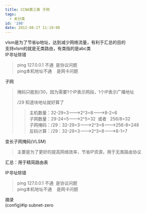 ```yaml
---
title: CCNA第三章 子网
tags:
  - 未分类
id: '198'
date: 2012-08-27 11:19:00
---
```


vlsm是为了节省ip地址，达到减少网络流量，有利于汇总的目的  
支持vlsm的就是无类路由，有类指的是abc类  
IP寻址除错  

> ping 127.0.0.1 不通  是协议问题  
> ping本机地址不通    是网卡问题  

  
  
子网  

> 掩码只能到/30，因为需要1个IP表示网段，1个IP表示广播地址  
>   
> /29 知道块地址就好算了  
> 
> > 主机数量：32-29=3--->2^3=8--->8-2=6  
> > 子网数量：29-24=5--->2^5=32  或者   256/8=32  
> > 子网掩码：/29：32-29=3--->2^3=8--->256-8=248  
> > 反码计算：/29：32-29=3--->2^3=8--->8-1=7  
> 
>   
>   

变长子网掩码(VLSM)  

> 主要是为了更好的提高网络效率，节省IP资源，用于无类路由协议  
>   

汇总：用于精简路由表  
  
IP寻址除错  

> ping 127.0.0.1 不通  是协议问题  
> ping本机地址不通    是网卡问题  
>   

  
摘录  
(config)#ip subnet-zero